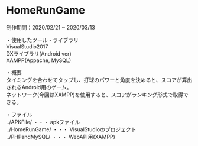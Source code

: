 # HomeRunGame  

制作期間：2020/02/21 ~ 2020/03/13  

・使用したツール・ライブラリ  
  VisualStudio2017  
  DXライブラリ(Android ver)  
  XAMPP(Appache, MySQL)  
  
・概要  
タイミングを合わせてタップし、打球のパワーと角度を決めると、スコアが算出されるAndroid用のゲーム。  
ネットワーク(今回はXAMPP)を使用すると、スコアがランキング形式で取得できる。  

・ファイル  
../APKFile/      ・・・  apkファイル  
../HomeRunGame/  ・・・  VisualStudioのプロジェクト  
../PHPandMySQL/  ・・・  WebAPI用(XAMPP)  
